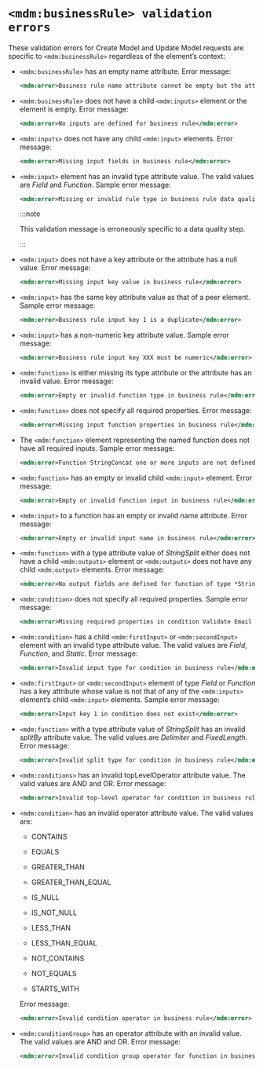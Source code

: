# `<mdm:businessRule> validation errors` 

<head>
  <meta name="guidename" content="DataHub"/>
  <meta name="context" content="GUID-4514a10a-3b30-4b13-aa0b-84de4f13bd2e"/>
</head>


These validation errors for Create Model and Update Model requests are specific to `<mdm:businessRule>` regardless of the element’s context:

-   `<mdm:businessRule>` has an empty name attribute. Error message:

    ``` xml
    <mdm:error>Business rule name attribute cannot be empty but the attribute can be omitted</mdm:error>
    ```

-   `<mdm:businessRule>` does not have a child `<mdm:inputs>` element or the element is empty. Error message:

    ``` xml
    <mdm:error>No inputs are defined for business rule</mdm:error>
    ```

-   `<mdm:inputs>` does not have any child `<mdm:input>` elements. Error message:

    ``` xml
    <mdm:error>Missing input fields in business rule</mdm:error>
    ```

-   `<mdm:input>` element has an invalid type attribute value. The valid values are *Field* and *Function*. Sample error message:

    ``` xml
    <mdm:error>Missing or invalid rule type in business rule data quality step Validate Email Address</mdm:error>
    ```

    :::note
    
    This validation message is erroneously specific to a data quality step.

    :::

-   `<mdm:input>` does not have a key attribute or the attribute has a null value. Error message:

    ``` xml
    <mdm:error>Missing input key value in business rule</mdm:error>
    ```

-   `<mdm:input>` has the same key attribute value as that of a peer element. Sample error message:

    ``` xml
    <mdm:error>Business rule input key 1 is a duplicate</mdm:error>
    ```

-   `<mdm:input>` has a non-numeric key attribute value. Sample error message:

    ``` xml
    <mdm:error>Business rule input key XXX must be numeric</mdm:error>
    ```

-   `<mdm:function>` is either missing its type attribute or the attribute has an invalid value. Error message:

    ``` xml
    <mdm:error>Empty or invalid function type in business rule</mdm:error>
    ```

-   `<mdm:function>` does not specify all required properties. Error message:

    ``` xml
    <mdm:error>Missing input function properties in business rule</mdm:error>
    ```

-   The `<mdm:function>` element representing the named function does not have all required inputs. Sample error message:

    ``` xml
    <mdm:error>Function StringConcat one or more inputs are not defined in business rule</mdm:error>
    ```

-   `<mdm:function>` has an empty or invalid child `<mdm:input>` element. Error message:

    ``` xml
    <mdm:error>Empty or invalid function input in business rule</mdm:error>
    ```

-   `<mdm:input>` to a function has an empty or invalid name attribute. Error message:

    ``` xml
    <mdm:error>Empty or invalid input name in business rule</mdm:error>
    ```

-   `<mdm:function>` with a type attribute value of *StringSplit* either does not have a child `<mdm:outputs>` element or `<mdm:outputs>` does not have any child `<mdm:output>` elements. Error message:

    ``` xml
    <mdm:error>No output fields are defined for function of type *StringSplit* in business rule</mdm:error>
    ```

-   `<mdm:condition>` does not specify all required properties. Sample error message:

    ``` xml
    <mdm:error>Missing required properties in condition Validate Email Address in business rule</mdm:error>
    ```

-   `<mdm:condition>` has a child `<mdm:firstInput>` or `<mdm:secondInput>` element with an invalid type attribute value. The valid values are *Field*, *Function*, and *Static*. Error message:

    ``` xml
    <mdm:error>Invalid input type for condition in business rule</mdm:error>
    ```

-   `<mdm:firstInput>` or `<mdm:secondInput>` element of type *Field* or *Function* has a key attribute whose value is not that of any of the `<mdm:inputs>` element’s child `<mdm:input>` elements. Sample error message:

    ``` xml
    <mdm:error>Input key 1 in condition does not exist</mdm:error>
    ```

-   `<mdm:function>` with a type attribute value of *StringSplit* has an invalid *splitBy* attribute value. The valid values are *Delimiter* and *FixedLength*. Error message:

    ``` xml
    <mdm:error>Invalid split type for condition in business rule</mdm:error>
    ```

-   `<mdm:conditions>` has an invalid topLevelOperator attribute value. The valid values are AND and OR. Error message:

    ``` xml
    <mdm:error>Invalid top-level operator for condition in business rule</mdm:error>
    ```

-   `<mdm:condition>` has an invalid operator attribute value. The valid values are:

    -   CONTAINS

    -   EQUALS

    -   GREATER\_THAN

    -   GREATER\_THAN\_EQUAL

    -   IS\_NULL

    -   IS\_NOT\_NULL

    -   LESS\_THAN

    -   LESS\_THAN\_EQUAL

    -   NOT\_CONTAINS

    -   NOT\_EQUALS

    -   STARTS\_WITH

    Error message:

    ``` xml
    <mdm:error>Invalid condition operator in business rule</mdm:error>
    ```

-   `<mdm:conditionGroup>` has an operator attribute with an invalid value. The valid values are AND and OR. Error message:

    ``` xml
    <mdm:error>Invalid condition group operator for function in business rule</mdm:error>
    ```
